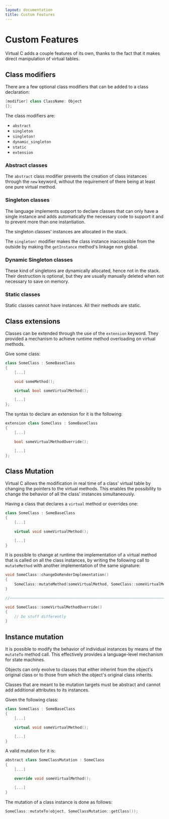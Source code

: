 ```yaml
---
layout: documentation
title: Custom Features
---
```


# Custom Features

Virtual C adds a couple features of its own, thanks to the fact that it makes direct manipulation of virtual tables.

## Class modifiers

There are a few optional class modifiers that can be added to a class declaration:

```cpp
[modifier] class ClassName: Object
{};
```

The class modifiers are:

- `abstract`
- `singleton`
- `singleton!`
- `dynamic_singleton`
- `static`
- `extension`

### Abstract classes

The `abstract` class modifier prevents the creation of class instances through the `new` keyword, without the requirement of there being at least one pure virtual method.

### Singleton classes

The language implements support to declare classes that can only have a single instance and adds automatically the necessary code to support it and to prevent more than one instantiation.

The singleton classes' instances are allocated in the stack.

The `singleton!` modifier makes the class instance inaccessible from the outside by making the `getInstance` method's linkage non global. 

### Dynamic Singleton classes

These kind of singletons are dynamically allocated, hence not in the stack. Their destruction is optional, but they are usually manually deleted when not necessary to save on memory.

### Static classes

Static classes cannot have instances. All their methods are static.

## Class extensions

Classes can be extended through the use of the `extension` keyword. They provided a mechanism to achieve runtime method overloading on virtual methods.

Give some class:

```cpp
class SomeClass : SomeBaseClass
{
    [...]

    void someMethod();

    virtual bool someVirtualMethod();

    [...]
};
```

The syntax to declare an extension for it is the following:

```cpp
extension class SomeClass : SomeBaseClass
{
    [...]

    bool someVirtualMethodOverride();

    [...]
};
```

## Class Mutation

Virtual C allows the modification in real time of a class' virtual table by changing the pointers to the virtual methods. This enables the possibility to change the behavior of all the class' instances simultaneously.

Having a class that declares a `virtual` method or overrides one:

```cpp
class SomeClass : SomeBaseClass
{
    [...]

    virtual void someVirtualMethod();

    [...]
}
```

It is possible to change at runtime the implementation of a virtual method that is called on all the class instances, by writing the following call to `mutateMethod` with another implementation of the same signature:

```cpp
void SomeClass::changeDoRenderImplementation()
{
    SomeClass::mutateMethod(someVirtualMethod, SomeClass::someVirtualMethodOverride);
}

//——————————————————————————————————————————————————————————————————————————————————————————————————————————————————————————————————————————

void SomeClass::someVirtualMethodOverride()
{
    // Do stuff differently
}
```

## Instance mutation

It is possible to modify the behavior of individual instances by means of the `mutateTo` method call. This effectively provides a language-level mechanism for state machines.

Objects can only evolve to classes that either inherint from the object's original class or to those from which the object's original class inherits.

Classes that are meant to be mutation targets must be abstract and cannot add additional attributes to its instances.

Given the following class:

```cpp
class SomeClass : SomeBaseClass
{
    [...]

    virtual void someVirtualMethod();

    [...]
}
```

A valid mutation for it is:

```cpp
abstract class SomeClassMutation : SomeClass
{
    [...]

    override void someVirtualMethod();

    [...]
}
```

The mutation of a class instance is done as follows:

```cpp
SomeClass::mutateTo(object, SomeClassMutation::getClass());
```
